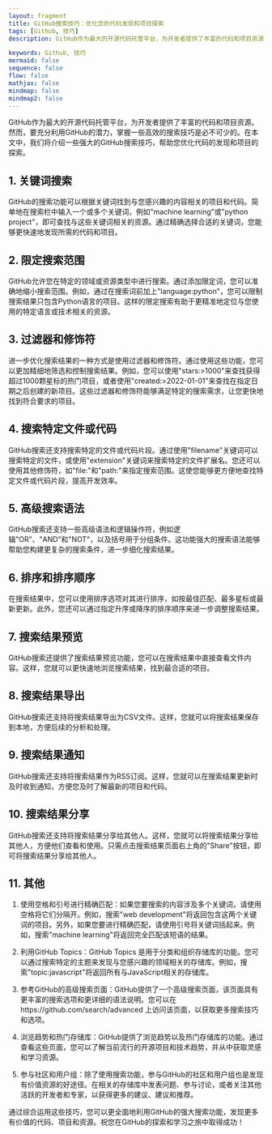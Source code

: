 ```yaml
---
layout: fragment
title: GitHub搜索技巧：优化您的代码发现和项目探索
tags: [Github, 技巧]
description: GitHub作为最大的开源代码托管平台，为开发者提供了丰富的代码和项目资源。然而，要充分利用GitHub的潜力，掌握一些高效的搜索技巧是必不可少的。在本文中，我们将介绍一些强大的GitHub搜索技巧，帮助您优化代码的发现和项目的探索。

keywords: Github, 技巧
mermaid: false
sequence: false
flow: false
mathjax: false
mindmap: false
mindmap2: false
---
```


GitHub作为最大的开源代码托管平台，为开发者提供了丰富的代码和项目资源。然而，要充分利用GitHub的潜力，掌握一些高效的搜索技巧是必不可少的。在本文中，我们将介绍一些强大的GitHub搜索技巧，帮助您优化代码的发现和项目的探索。

## 1. 关键词搜索

GitHub的搜索功能可以根据关键词找到与您感兴趣的内容相关的项目和代码。简单地在搜索栏中输入一个或多个关键词，例如"machine learning"或"python project"，即可查找与这些关键词相关的资源。通过精确选择合适的关键词，您能够更快速地发现所需的代码和项目。

## 2. 限定搜索范围

GitHub允许您在特定的领域或资源类型中进行搜索。通过添加限定词，您可以准确地缩小搜索范围。例如，通过在搜索词前加上"language:python"，您可以限制搜索结果只包含Python语言的项目。这样的限定搜索有助于更精准地定位与您使用的特定语言或技术相关的资源。

## 3. 过滤器和修饰符

进一步优化搜索结果的一种方式是使用过滤器和修饰符。通过使用这些功能，您可以更加精细地筛选和控制搜索结果。例如，您可以使用"stars:>1000"来查找获得超过1000颗星标的热门项目，或者使用"created:>2022-01-01"来查找在指定日期之后创建的新项目。这些过滤器和修饰符能够满足特定的搜索需求，让您更快地找到符合要求的项目。

## 4. 搜索特定文件或代码

GitHub搜索还支持搜索特定的文件或代码片段。通过使用"filename"关键词可以搜索特定的文件，或使用"extension"关键词来搜索特定的文件扩展名。您还可以使用其他修饰符，如"file:"和"path:"来指定搜索范围。这使您能够更方便地查找特定文件或代码片段，提高开发效率。

## 5. 高级搜索语法

GitHub搜索还支持一些高级语法和逻辑操作符，例如逻辑"OR"、"AND"和"NOT"，以及括号用于分组条件。这功能强大的搜索语法能够帮助您构建更复杂的搜索条件，进一步细化搜索结果。

## 6. 排序和排序顺序

在搜索结果中，您可以使用排序选项对其进行排序，如按最佳匹配、最多星标或最新更新。此外，您还可以通过指定升序或降序的排序顺序来进一步调整搜索结果。

## 7. 搜索结果预览

GitHub搜索还提供了搜索结果预览功能，您可以在搜索结果中直接查看文件内容。这样，您就可以更快速地浏览搜索结果，找到最合适的项目。

## 8. 搜索结果导出

GitHub搜索还支持将搜索结果导出为CSV文件。这样，您就可以将搜索结果保存到本地，方便后续的分析和处理。

## 9. 搜索结果通知

GitHub搜索还支持将搜索结果作为RSS订阅。这样，您就可以在搜索结果更新时及时收到通知，方便您及时了解最新的项目和代码。

## 10. 搜索结果分享

GitHub搜索还支持将搜索结果分享给其他人。这样，您就可以将搜索结果分享给其他人，方便他们查看和使用。只需点击搜索结果页面右上角的"Share"按钮，即可将搜索结果分享给其他人。

## 11. 其他

1.	使用空格和引号进行精确匹配：如果您要搜索的内容涉及多个关键词，请使用空格将它们分隔开。例如，搜索"web development"将返回包含这两个关键词的项目。另外，如果您要进行精确匹配，请使用引号将关键词括起来。例如，搜索"machine learning"将返回完全匹配该短语的结果。

2.	利用GitHub Topics：GitHub Topics 是用于分类和组织存储库的功能。您可以通过搜索特定的主题来发现与您感兴趣的领域相关的存储库。例如，搜索"topic:javascript"将返回所有与JavaScript相关的存储库。

3.	参考GitHub的高级搜索页面：GitHub提供了一个高级搜索页面，该页面具有更丰富的搜索选项和更详细的语法说明。您可以在https://github.com/search/advanced 上访问该页面，以获取更多搜索技巧和选项。

4.	浏览趋势和热门存储库：GitHub提供了浏览趋势以及热门存储库的功能。通过查看这些页面，您可以了解当前流行的开源项目和技术趋势，并从中获取灵感和学习资源。

5.	参与社区和用户组：除了使用搜索功能，参与GitHub的社区和用户组也是发现有价值资源的好途径。在相关的存储库中发表问题、参与讨论，或者关注其他活跃的开发者和专家，以获得更多的建议、建议和推荐。

通过综合运用这些技巧，您可以更全面地利用GitHub的强大搜索功能，发现更多有价值的代码、项目和资源。祝您在GitHub的探索和学习之旅中取得成功！

